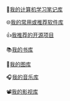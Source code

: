 📒[我的计算机学习笔记库](https://zjrwtx.github.io/mycsnotes/)		

🌐[我的常用或推荐软件库]()		

👍[我推荐的开源项目]()		

📚[我的书库]()		

📸[我的图库](https://github.com/zjrwtx/myphotos)							   

🎧[我的音乐库]()							

📽️[我的影视库]()

